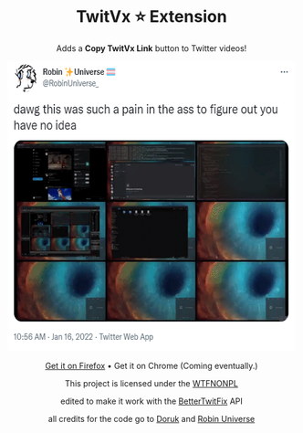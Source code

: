 <p align="center">
    <h1 align="center">TwitVx ⭐ Extension</h1>
</p>
<p align="center">
    Adds a <b>Copy TwitVx Link</b> button to Twitter videos!
</p>
<p align="center">
    <img width="591" height="508" src="showcase.gif">
</p>
<p align="center">
    <a href="https://addons.mozilla.org/en-US/firefox/addon/twitvx-extension/">Get it on Firefox</a> • Get it on Chrome (Coming eventually.)
</p>
<p align="center">
    This project is licensed under the <a href="https://github.com/robinuniverse/WTFNONPL">WTFNONPL</a>
</p>
<p align="center">
    edited to make it work with the <a href="https://github.com/dylanpdx/BetterTwitFix">BetterTwitFix</a> API
<p align="center">
    all credits for the code go to <a href="https://github.com/DorukSega">Doruk</a> and <a href="https://github.com/robinuniverse">Robin Universe</a>
</p>
